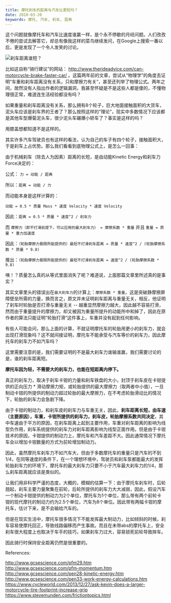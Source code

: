 ```yaml
---
title: 摩托刹车的距离与汽车比更短吗？
date: 2018-03-20
keywords: 摩托, 汽车, 刹车, 距离
---
```


这个问题就像摩托车和汽车比速度谁赢一样，是个永不停歇的月经问题。人们孜孜不倦的尝试去解答它，却总有像我这样的菜鸟继续发问，在Google上搜索一番以后，更是发现了一个令人发笑的讨论。

![刹车距离谁短？](/resources/can-motorcycles-brake-faster-than-cars/title.jpg)

比如这自称“骑行建议”的网站： <http://www.therideadvice.com/can-motorcycle-brake-faster-car/> 。这篇两年前的文章，尝试从“物理学”的角度去证明“车重和刹车距离没有关系，只和摩擦力有关”，甚至还列举了物理公式。两年之间，居然没有人指出作者的逻辑漏洞，我甚至怀疑是不是这些人都是傻的，不懂物理很正常，难道连生活经验都没有吗？

如果重量和刹车距离没有关系，那么拥有8个轮子，巨大地面接触面积的大货车，泥头车应该是刹车界的王者了？那么按照这样的“理论”，现实中多数情况下应该都是其他车型爆菊泥头车，很少泥头车碾爆小轿车了？事实是这样的吗？

用膝盖想都知道不是这样的。

其实许多汽车驾驶员也有这样的看法，认为自己的车子有四个轮子，接触面积大，于是刹车上占优势。那么我们看看到底物理公式上，是怎么一回事：

由于机械刹车（除去人为因素）距离的长短，是由动能Kinetic Energy和刹车力Force决定的：

公式： `力 = 动能 / 距离`

所以：`距离 = 动能 / 力`

而动能本身是这样计算的：

`动能 = 0.5 * 质量 Mass * 速度 Velocity * 速度 Velocity`

因此：`距离 = 0.5 * 质量 * 速度^2 / 刹车力`

而 `摩擦力（即不打滑前提下，可以应用的最大刹车力） = 摩擦系数 * 重量` 并且 `重量 = 质量 * 重力加速度`

因此：`（轮胎摩擦力极限所能提供的）最短不打滑刹车距离 = 质量 * 速度^2 / (轮胎摩擦系数 * 质量 * 9.8)`

推出：`（轮胎摩擦力极限所能提供的）最短不打滑刹车距离 = 速度^2 / (轮胎摩擦系数 * 9.8)`

咦！？质量怎么真的从等式里面消失了呢？难道说，上面那篇文章里所述真的是事实？

其实文章里头的错误出在`最大刹车力`的计算上：`摩擦系数 * 重量`，这是突破静摩擦屏障壁垒所需的力量，换而言之，原文并未证明刹车距离与重量无关，相反，他证明了刹车时轮胎是否打滑与重量无关 -- 越重显然摩擦力越大，因此越不容易打滑，然而由于重量提升的摩擦力，却又被因为重量所提升的动能所中和掉了，因此在原作者的算法只能证明“轮胎打滑”这件事上，车重并没有起到任何影响。

有些人可能会问，那么上面的计算，不就证明摩托车的轮胎用更小的刹车力，就会出现打滑现象吗？这不就间接证明，摩托车不能承受与汽车等价的刹车力，因此摩托车的刹车力不如汽车吗？

这里需要注意的是，我们需要证明的不是最大刹车力谁输谁赢，我们需要讨论的是，谁的刹车距离短。

**摩托车因为轻，不需要大的刹车力，也能在短距离内停下。**

真正的刹车力，取决于刹车卡钳的力量和刹车铁盘的大小，封顶于刹车皮在卡钳提供的正向压力 * 滑动摩擦力矩，或轮胎提供的最大摩擦力（取两者中小值），一旦制动卡钳的所提供的制动力超过轮胎的最大摩擦力，在不考虑轮胎滑动比的情况下，轮胎的刹车力会急剧下降。

由于卡钳的制动力，和刹车皮的刹车力与车重无关，因此，**刹车距离长短，由车速（主要原因），车重，卡钳所提供的刹车力，刹车皮，轮胎摩擦系数共同决定**，其中车速由于平方的原因，在刹车距离上起到主要作用，车重对刹车距离的影响为线型负作用，刹车系统提供的刹车力对刹车距离影响为线型正面作用。但是由于卡钳技术的原因，卡钳提供的制动力上，摩托车和汽车差距不大。因此通常情况下摩托车会以增加卡钳数量的方式为前轮增加制动力。

因此，虽然摩托车刹车力不如汽车大，但由于多数摩托车的重量只是汽车的不到1/4，在同等速度的条件下，在一个理想环境中，驾驶员和刹车泵都能最大的发挥轮胎刹车力的环境下，摩托车的最大刹车力只要不小于汽车最大刹车力的1/4，那么刹车距离就应该是类似的。

让我们用非科学严谨的态度，大概的，模糊的估算一下：由于摩托车刹车时，后轮翘起，刹车主要力量聚集在前轮，后轮所提供的刹车力大大减弱，因此，假设汽车一个制动卡钳提供的制动力为2个单位，摩托车为1个单位，那么带有两个前轮卡钳的现代摩托的制动力约为2.5个单位，汽车为8个单位。因此带有两幅卡钳的摩托车，估计下来，是不会输给汽车的。

但是在现实生活中，摩托车很多情况下不能发挥最大制动力，比如倾斜的时候，刹车容易使摩托回正，导致线路偏移而产生事故。而且在未带abs的摩托车上，安全刹车很大程度上也取决于车手的技巧，如果刹车力过大，容易锁死前轮导致摔车。

因此骑行时保持安全距离仍然是很重要的。

References:

<http://www.gcsescience.com/pfm29.htm>
<http://www.gcsescience.com/pfm-momentum.htm>
<http://www.gcsescience.com/pen28-kinetic-energy.htm>
<http://www.gcsescience.com/pen33-work-energy-calculations.htm>
<https://www.cycleworld.com/2013/12/27/ask-kevin-does-a-larger-motorcycle-tire-footprint-increase-grip>
<https://www.stevemunden.com/frictiontopics.html>